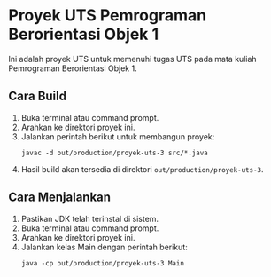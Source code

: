 # Proyek UTS Pemrograman Berorientasi Objek 1

Ini adalah proyek UTS untuk memenuhi tugas UTS pada mata kuliah Pemrograman Berorientasi Objek 1.

## Cara Build

1. Buka terminal atau command prompt.
2. Arahkan ke direktori proyek ini.
3. Jalankan perintah berikut untuk membangun proyek:
    ```shell
    javac -d out/production/proyek-uts-3 src/*.java
    ```
4. Hasil build akan tersedia di direktori `out/production/proyek-uts-3`.

## Cara Menjalankan

1. Pastikan JDK telah terinstal di sistem.
2. Buka terminal atau command prompt.
3. Arahkan ke direktori proyek ini.
4. Jalankan kelas Main dengan perintah berikut:
    ```shell
    java -cp out/production/proyek-uts-3 Main
    ```